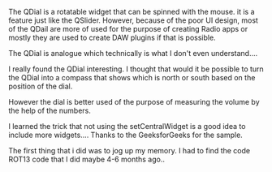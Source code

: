 The QDial is a rotatable widget that can be spinned with the mouse. it is a feature just like the QSlider. However, because of the poor UI design, most of the QDail are more of used for the purpose of creating Radio apps or mostly they are used to create DAW plugins if that is possible.

The QDial is analogue which technically is what I don't even understand....


I really found the QDial interesting. I thought that would it be possible to turn the QDial into a compass that shows which is north or south based on the position of the dial.

However the dial is better used of the purpose of measuring the volume by the help of the numbers.

I learned the trick that not using the setCentralWidget is a good idea to include more widgets.... Thanks to the GeeksforGeeks for the sample.

The first thing that i did was to jog up my memory. I had to find the code ROT13 code that I did maybe 4-6 months ago..